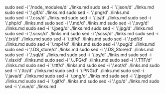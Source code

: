 sudo sed -i '/node_modules/d' ./links.md
sudo sed -i '/\.json/d' ./links.md
sudo sed -i '/\.gif/d' ./links.md
sudo sed -i '/\.png/d' ./links.md  
sudo sed -i '/\.css/d' ./links.md
sudo sed -i '/\.js/d' ./links.md
sudo sed -i '/\.php/d' ./links.md
sudo sed -i '/\.md/d' ./links.md
sudo sed -i '/\.svg/d' ./links.md
sudo sed -i '/\.jpeg/d' ./links.md
sudo sed -i '/\.jpg/d' ./links.md
sudo sed -i '/\.scss/d' ./links.md
sudo sed -i '/scss/d' ./links.md
sudo sed -i '/\.txt/d' ./links.md
sudo sed -i '/\.ttf/d' ./links.md
sudo sed -i '/\.pdf/d' ./links.md
sudo sed -i '/\.mp4/d' ./links.md
sudo sed -i '/\.pug/d' ./links.md
sudo sed -i '/\.DS_store/d' ./links.md
sudo sed -i '/\.DS_Store/d' ./links.md
sudo sed -i '/\.sql/d' ./links.md
sudo sed -i '/\.py/d' ./links.md
sudo sed -i '/\.xlsx/d' ./links.md
sudo sed -i '/\.JPG/d' ./links.md
sudo sed -i '/\.TTF/d' ./links.md
sudo sed -i '/\.ttf/d' ./links.md
sudo sed -i '/\.eot/d' ./links.md
sudo sed -i '/\.ttc/d' ./links.md
sudo sed -i '/\.PNG/d' ./links.md
sudo sed -i '/\.java/d' ./links.md
sudo sed -i '/\.png/d' ./links.md
sudo sed -i '/\.jpeg/d' ./links.md
sudo sed -i '/\.gif/d' ./links.md
sudo sed -i '/\.go/d' ./links.md
sudo sed -i '/\.vue/d' ./links.md
